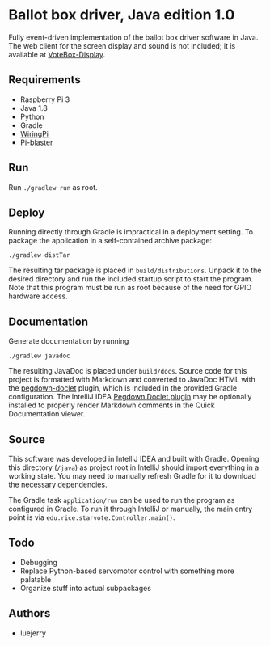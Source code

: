 # Ballot box driver, Java edition 1.0

Fully event-driven implementation of the ballot box driver software in Java.
The web client for the screen display and sound is not included; it is
available at [VoteBox-Display](https://github.com/luejerry/VoteBox-Display).

## Requirements
- Raspberry Pi 3
- Java 1.8
- Python
- Gradle
- [WiringPi](http://wiringpi.com/)
- [Pi-blaster](https://github.com/sarfata/pi-blaster)

## Run
Run `./gradlew run` as root.

## Deploy
Running directly through Gradle is impractical in a deployment setting. To
package the application in a self-contained archive package:

`./gradlew distTar`

The resulting tar package is placed in `build/distributions`. Unpack it to the
desired directory and run the included startup script to start the program.
Note that this program must be run as root because of the need for GPIO
hardware access.

## Documentation
Generate documentation by running

`./gradlew javadoc`

The resulting JavaDoc is placed under `build/docs`. Source code for this
project is formatted with Markdown and converted to JavaDoc HTML with the
[pegdown-doclet](https://github.com/Abnaxos/pegdown-doclet) plugin, which is
included in the provided Gradle configuration. The IntelliJ IDEA [Pegdown
Doclet plugin](https://plugins.jetbrains.com/plugin/7253?pr=idea) may be
optionally installed to properly render Markdown comments in the Quick
Documentation viewer.

## Source
This software was developed in IntelliJ IDEA and built with Gradle. Opening
this directory (`/java`) as project root in IntelliJ should import everything
in a working state. You may need to manually refresh Gradle for it to download
the necessary dependencies.

The Gradle task `application/run` can be used to run the program as configured
in Gradle. To run it through IntelliJ or manually, the main entry point is via
`edu.rice.starvote.Controller.main()`.

## Todo
- Debugging
- Replace Python-based servomotor control with something more palatable
- Organize stuff into actual subpackages

## Authors
- luejerry